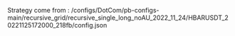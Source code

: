 Strategy come from : /configs/DotCom/pb-configs-main/recursive_grid/recursive_single_long_noAU_2022_11_24/HBARUSDT_20221125172000_218fb/config.json